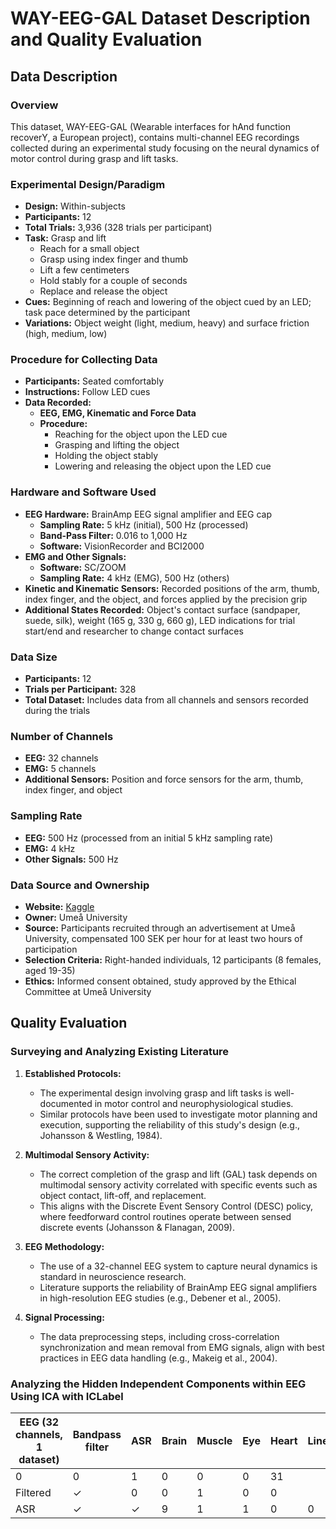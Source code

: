 # WAY-EEG-GAL Dataset Description and Quality Evaluation

## Data Description

### Overview
This dataset, WAY-EEG-GAL (Wearable interfaces for hAnd function recoverY, a European project), contains multi-channel EEG recordings collected during an experimental study focusing on the neural dynamics of motor control during grasp and lift tasks.

### Experimental Design/Paradigm
- **Design:** Within-subjects
- **Participants:** 12
- **Total Trials:** 3,936 (328 trials per participant)
- **Task:** Grasp and lift
  - Reach for a small object
  - Grasp using index finger and thumb
  - Lift a few centimeters
  - Hold stably for a couple of seconds
  - Replace and release the object
- **Cues:** Beginning of reach and lowering of the object cued by an LED; task pace determined by the participant
- **Variations:** Object weight (light, medium, heavy) and surface friction (high, medium, low)

### Procedure for Collecting Data
- **Participants:** Seated comfortably
- **Instructions:** Follow LED cues
- **Data Recorded:**
  - **EEG, EMG, Kinematic and Force Data**
  - **Procedure:**
    - Reaching for the object upon the LED cue
    - Grasping and lifting the object
    - Holding the object stably
    - Lowering and releasing the object upon the LED cue

### Hardware and Software Used
- **EEG Hardware:** BrainAmp EEG signal amplifier and EEG cap
  - **Sampling Rate:** 5 kHz (initial), 500 Hz (processed)
  - **Band-Pass Filter:** 0.016 to 1,000 Hz
  - **Software:** VisionRecorder and BCI2000
- **EMG and Other Signals:**
  - **Software:** SC/ZOOM
  - **Sampling Rate:** 4 kHz (EMG), 500 Hz (others)
- **Kinetic and Kinematic Sensors:** Recorded positions of the arm, thumb, index finger, and the object, and forces applied by the precision grip
- **Additional States Recorded:** Object's contact surface (sandpaper, suede, silk), weight (165 g, 330 g, 660 g), LED indications for trial start/end and researcher to change contact surfaces

### Data Size
- **Participants:** 12
- **Trials per Participant:** 328
- **Total Dataset:** Includes data from all channels and sensors recorded during the trials

### Number of Channels
- **EEG:** 32 channels
- **EMG:** 5 channels
- **Additional Sensors:** Position and force sensors for the arm, thumb, index finger, and object

### Sampling Rate
- **EEG:** 500 Hz (processed from an initial 5 kHz sampling rate)
- **EMG:** 4 kHz
- **Other Signals:** 500 Hz

### Data Source and Ownership
- **Website:** [Kaggle](https://www.kaggle.com/c/grasp-and-lift-eeg-detection/data)
- **Owner:** Umeå University
- **Source:** Participants recruited through an advertisement at Umeå University, compensated 100 SEK per hour for at least two hours of participation
- **Selection Criteria:** Right-handed individuals, 12 participants (8 females, aged 19-35)
- **Ethics:** Informed consent obtained, study approved by the Ethical Committee at Umeå University

## Quality Evaluation

### Surveying and Analyzing Existing Literature

1. **Established Protocols:**
   - The experimental design involving grasp and lift tasks is well-documented in motor control and neurophysiological studies.
   - Similar protocols have been used to investigate motor planning and execution, supporting the reliability of this study's design (e.g., Johansson & Westling, 1984).

2. **Multimodal Sensory Activity:**
   - The correct completion of the grasp and lift (GAL) task depends on multimodal sensory activity correlated with specific events such as object contact, lift-off, and replacement.
   - This aligns with the Discrete Event Sensory Control (DESC) policy, where feedforward control routines operate between sensed discrete events (Johansson & Flanagan, 2009).

3. **EEG Methodology:**
   - The use of a 32-channel EEG system to capture neural dynamics is standard in neuroscience research.
   - Literature supports the reliability of BrainAmp EEG signal amplifiers in high-resolution EEG studies (e.g., Debener et al., 2005).

4. **Signal Processing:**
   - The data preprocessing steps, including cross-correlation synchronization and mean removal from EMG signals, align with best practices in EEG data handling (e.g., Makeig et al., 2004).

### Analyzing the Hidden Independent Components within EEG Using ICA with ICLabel

| EEG (32 channels, 1 dataset) | Bandpass filter | ASR | Brain | Muscle | Eye | Heart | Line | Channel noise | Other | Raw |
|-------------------------------|----------------|-----|-------|--------|-----|-------|------|---------------|-------|-----|
| 0                             | 0              | 1   | 0     | 0      | 0   | 31    |     |               |       |     |
| Filtered                      | ✓              | 0   | 0     | 1      | 0   | 0     |     |               |       |     |
| ASR                           | ✓              | ✓   | 9     | 1      | 1   | 0     | 0   |               | 21    |     |
